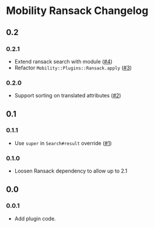 # Mobility Ransack Changelog

## 0.2

### 0.2.1
- Extend ransack search with module
  ([#4](https://github.com/shioyama/mobility-ransack/pull/4))
- Refactor `Mobility::Plugins::Ransack.apply`
  ([#3](https://github.com/shioyama/mobility-ransack/pull/3))

### 0.2.0

- Support sorting on translated attributes
  ([#2](https://github.com/shioyama/mobility-ransack/pull/2))

## 0.1

### 0.1.1
- Use `super` in `Search#result` override
  ([#1](https://github.com/shioyama/mobility-ransack/pull/1))

### 0.1.0
- Loosen Ransack dependency to allow up to 2.1

## 0.0

### 0.0.1
- Add plugin code.

